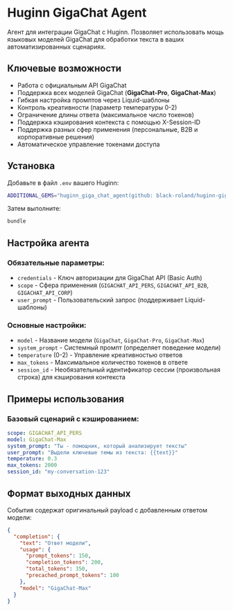 # Huginn GigaChat Agent

Агент для интеграции GigaChat с Huginn. Позволяет использовать мощь языковых моделей GigaChat для обработки текста в ваших автоматизированных сценариях.

## Ключевые возможности

- Работа с официальным API GigaChat
- Поддержка всех моделей GigaChat (**GigaChat-Pro**, **GigaChat-Max**)
- Гибкая настройка промптов через Liquid-шаблоны
- Контроль креативности (параметр температуры 0-2)
- Ограничение длины ответа (максимальное число токенов)
- Поддержка кэширования контекста с помощью X-Session-ID
- Поддержка разных сфер применения (персональные, B2B и корпоративные решения)
- Автоматическое управление токенами доступа

## Установка

Добавьте в файл `.env` вашего Huginn:

```bash
ADDITIONAL_GEMS="huginn_giga_chat_agent(github: black-roland/huginn-gigachat-agent)"
```

Затем выполните:

```bash
bundle
```

## Настройка агента

### Обязательные параметры:
- `credentials` - Ключ авторизации для GigaChat API (Basic Auth)
- `scope` - Сфера применения (`GIGACHAT_API_PERS`, `GIGACHAT_API_B2B`, `GIGACHAT_API_CORP`)
- `user_prompt` - Пользовательский запрос (поддерживает Liquid-шаблоны)

### Основные настройки:
- `model` - Название модели (`GigaChat`, `GigaChat-Pro`, `GigaChat-Max`)
- `system_prompt` - Системный промпт (определяет поведение модели)
- `temperature` (0-2) - Управление креативностью ответов
- `max_tokens` - Максимальное количество токенов в ответе
- `session_id` - Необязательный идентификатор сессии (произвольная строка) для кэширования контекста

## Примеры использования

### Базовый сценарий с кэшированием:
```yaml
scope: GIGACHAT_API_PERS
model: GigaChat-Max
system_prompt: "Ты - помощник, который анализирует тексты"
user_prompt: "Выдели ключевые темы из текста: {{text}}"
temperature: 0.3
max_tokens: 2000
session_id: "my-conversation-123"
```

## Формат выходных данных

События содержат оригинальный payload с добавленным ответом модели:

```json
{
  "completion": {
    "text": "Ответ модели",
    "usage": {
      "prompt_tokens": 150,
      "completion_tokens": 200,
      "total_tokens": 350,
      "precached_prompt_tokens": 100
    },
    "model": "GigaChat-Max"
  }
}
```
